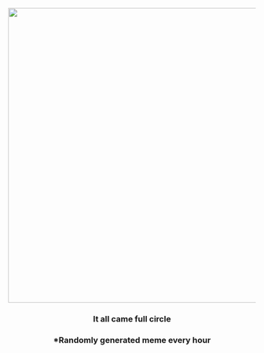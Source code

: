 <p align="center">
        <img src="https://i.redd.it/wcu77bt0gry81.gif" width="600" height="600">
        </p>
        <h3 align="center">It all came full circle</h3>
        <h3 align="center">*Randomly generated meme every hour</h3>
    